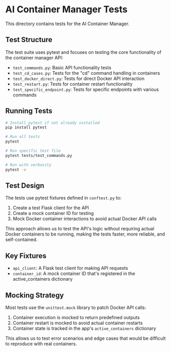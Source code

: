 # AI Container Manager Tests

This directory contains tests for the AI Container Manager.

## Test Structure

The test suite uses pytest and focuses on testing the core functionality of the container manager API:

- `test_commands.py`: Basic API functionality tests
- `test_cd_cases.py`: Tests for the "cd" command handling in containers
- `test_docker_direct.py`: Tests for direct Docker API interaction
- `test_restart.py`: Tests for container restart functionality
- `test_specific_endpoint.py`: Tests for specific endpoints with various commands

## Running Tests

```bash
# Install pytest if not already installed
pip install pytest

# Run all tests
pytest

# Run specific test file
pytest tests/test_commands.py

# Run with verbosity
pytest -v
```

## Test Design

The tests use pytest fixtures defined in `conftest.py` to:

1. Create a test Flask client for the API
2. Create a mock container ID for testing
3. Mock Docker container interactions to avoid actual Docker API calls

This approach allows us to test the API's logic without requiring actual Docker containers to be running, making the tests faster, more reliable, and self-contained.

## Key Fixtures

- `api_client`: A Flask test client for making API requests
- `container_id`: A mock container ID that's registered in the active_containers dictionary

## Mocking Strategy

Most tests use the `unittest.mock` library to patch Docker API calls:

1. Container execution is mocked to return predefined outputs
2. Container restart is mocked to avoid actual container restarts
3. Container state is tracked in the app's `active_containers` dictionary

This allows us to test error scenarios and edge cases that would be difficult to reproduce with real containers.